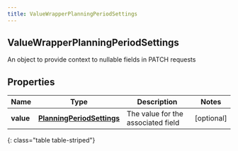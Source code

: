 ```yaml
---
title: ValueWrapperPlanningPeriodSettings
---
```

## ValueWrapperPlanningPeriodSettings
An object to provide context to nullable fields in PATCH requests

## Properties

|Name | Type | Description | Notes|
|------------ | ------------- | ------------- | -------------|
| **value** | [**PlanningPeriodSettings**](PlanningPeriodSettings.html) | The value for the associated field | [optional] |
{: class="table table-striped"}



